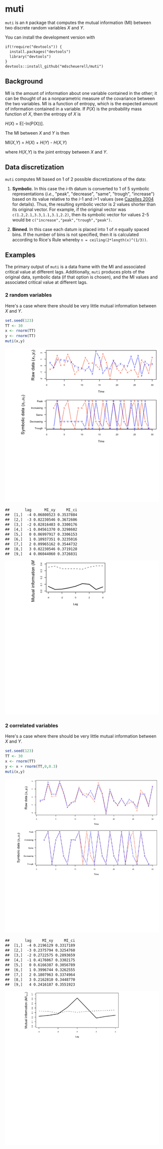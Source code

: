 muti
====

`muti` is an `R` package that computes the mutual information (MI) between two discrete random variables *X* and *Y*.

You can install the development version with

    if(!require("devtools")) {
      install.packages("devtools")
      library("devtools")
    }
    devtools::install_github("mdscheuerell/muti")

Background
----------

MI is the amount of information about one variable contained in the other; it can be thought of as a nonparametric measure of the covariance between the two variables. MI is a function of entropy, which is the expected amount of information contained in a variable. If *P*(*X*) is the probability mass function of *X*, then the entropy of *X* is

*H*(*X*) = E\[-ln(P(X))\].

The MI between *X* and *Y* is then

MI(*X*,*Y*) = *H*(*X*) + *H*(*Y*) - *H*(*X*,*Y*)

where *H*(*X*,*Y*) is the joint entropy between *X* and *Y*.

Data discretization
-------------------

`muti` computes MI based on 1 of 2 possible discretizations of the data:

1.  **Symbolic**. In this case the *i*-th datum is converted to 1 of 5 symbolic representations (*i.e.*, "peak", "decrease", "same", "trough", "increase") based on its value relative to the *i*-1 and *i*+1 values (see [Cazelles 2004](https://doi.org/10.1111/j.1461-0248.2004.00629.x) for details). Thus, the resulting symbolic vector is 2 values shorter than its original vector. For example, if the original vector was `c(1.2,2.1,3.3,1.1,3.1,2.2)`, then its symbolic vector for values 2-5 would be `c("increase","peak","trough","peak")`.

2.  **Binned**. In this case each datum is placed into 1 of *n* equally spaced bins. If the number of bins is not specified, then it is calculated according to Rice's Rule whereby `n = ceiling(2*length(x)^(1/3))`.

Examples
--------

The primary output of `muti` is a data frame with the MI and associated critical value at different lags. Additionally, `muti` produces plots of the original data, symbolic data (if that option is chosen), and the MI values and associated critical value at different lags.

### 2 random variables

Here's a case where there should be very little mutual information between *X* and *Y*.

``` r
set.seed(123)
TT <- 30
x <- rnorm(TT)
y <- rnorm(TT)
muti(x,y)
```

![](README_files/figure-markdown_github/ex_1-1.png)

    ##       lag      MI_xy     MI_ci
    ##  [1,]  -4 0.06800523 0.3537884
    ##  [2,]  -3 0.02230546 0.3672606
    ##  [3,]  -2 0.02816403 0.3300176
    ##  [4,]  -1 0.04561370 0.3298602
    ##  [5,]   0 0.06997917 0.3306153
    ##  [6,]   1 0.10937351 0.3235016
    ##  [7,]   2 0.09965162 0.3544732
    ##  [8,]   3 0.02230546 0.3719128
    ##  [9,]   4 0.06044060 0.3726831

![](README_files/figure-markdown_github/ex_1-2.png)

### 2 correlated variables

Here's a case where there should be very little mutual information between *X* and *Y*.

``` r
set.seed(123)
TT <- 30
x <- rnorm(TT)
y <- x + rnorm(TT,0,0.3)
muti(x,y)
```

![](README_files/figure-markdown_github/ex_2-1.png)

    ##       lag     MI_xy     MI_ci
    ##  [1,]  -4 0.2196129 0.3317189
    ##  [2,]  -3 0.2375794 0.3254760
    ##  [3,]  -2 0.2722575 0.2893659
    ##  [4,]  -1 0.4176067 0.3302175
    ##  [5,]   0 0.6166387 0.3056789
    ##  [6,]   1 0.3996744 0.3262555
    ##  [7,]   2 0.1807963 0.3374964
    ##  [8,]   3 0.2162810 0.3448770
    ##  [9,]   4 0.2416187 0.3551923

![](README_files/figure-markdown_github/ex_2-2.png)
